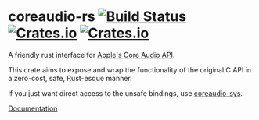 # coreaudio-rs [![Build Status](https://travis-ci.org/RustAudio/coreaudio-rs.svg?branch=master)](https://travis-ci.org/RustAudio/coreaudio-rs) [![Crates.io](https://img.shields.io/crates/v/coreaudio-rs.svg)](https://crates.io/crates/coreaudio-rs) [![Crates.io](https://img.shields.io/crates/l/coreaudio-rs.svg)](https://github.com/RustAudio/coreaudio-rs/blob/master/LICENSE-MIT)

A friendly rust interface for [Apple's Core Audio API](https://developer.apple.com/library/ios/documentation/MusicAudio/Conceptual/CoreAudioOverview/CoreAudioEssentials/CoreAudioEssentials.html).

This crate aims to expose and wrap the functionality of the original C API in a zero-cost, safe, Rust-esque manner.

If you just want direct access to the unsafe bindings, use [coreaudio-sys](https://crates.io/crates/coreaudio-sys).

[Documentation](http://rustaudio.github.io/coreaudio-rs/coreaudio)
